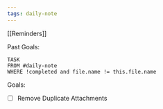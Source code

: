 ```yaml
---
tags: daily-note
---
```

[[Reminders]]

Past Goals:
```dataview
TASK
FROM #daily-note 
WHERE !completed and file.name != this.file.name
```

Goals:
- [ ] Remove Duplicate Attachments